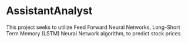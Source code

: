 # AssistantAnalyst
This project seeks to utilize Feed Forward Neural Networks, Long-Short Term Memory (LSTM) Neural Network algorithm, to predict stock prices.
